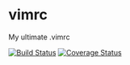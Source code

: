 # vimrc
My ultimate .vimrc

[![Build Status](https://travis-ci.org/jsung5381/vimrc.svg?branch=master)](https://travis-ci.org/jsung5381/vimrc) [![Coverage Status](https://coveralls.io/repos/github/jsung5381/vimrc/badge.svg?branch=master)](https://coveralls.io/github/jsung5381/vimrc?branch=master)
